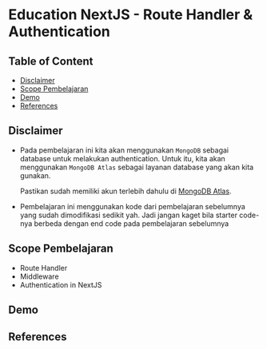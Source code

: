 # Education NextJS - Route Handler & Authentication

## Table of Content

- [Disclaimer](#disclaimer)
- [Scope Pembelajaran](#scope-pembelajaran)
- [Demo](#demo)
- [References](#references)

## Disclaimer

- Pada pembelajaran ini kita akan menggunakan `MongoDB` sebagai database untuk melakukan authentication. Untuk itu, kita akan menggunakan `MongoDB Atlas` sebagai layanan database yang akan kita gunakan.

  Pastikan sudah memiliki akun terlebih dahulu di [MongoDB Atlas](https://www.mongodb.com/cloud/atlas).

- Pembelajaran ini menggunakan kode dari pembelajaran sebelumnya yang sudah dimodifikasi sedikit yah. Jadi jangan kaget bila starter code-nya berbeda dengan end code pada pembelajaran sebelumnya

## Scope Pembelajaran

- Route Handler
- Middleware
- Authentication in NextJS

## Demo

## References
